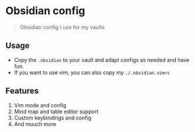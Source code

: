# Obsidian config

> Obsidian config I use for my vaults

## Usage

- Copy the `.obsidian` to your vault and adapt configs as needed and have fun.
- If you want to use vim, you can also copy my `./.obsidian.vimrc`

## Features

1. Vim mode and config
2. Mind map and table editor support
3. Custom keybindings and config
4. And muuch more
